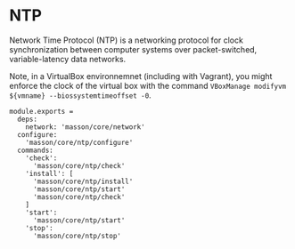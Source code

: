 
# NTP

Network Time Protocol (NTP) is a networking protocol for clock synchronization
between computer systems over packet-switched, variable-latency data networks.

Note, in a VirtualBox environnemnet (including with Vagrant), you might enforce
the clock of the virtual box with the command 
`VBoxManage modifyvm ${vmname} --biossystemtimeoffset -0`.

    module.exports =
      deps:
        network: 'masson/core/network'
      configure:
        'masson/core/ntp/configure'
      commands:
        'check':
          'masson/core/ntp/check'
        'install': [
          'masson/core/ntp/install'
          'masson/core/ntp/start'
          'masson/core/ntp/check'
        ]
        'start':
          'masson/core/ntp/start'
        'stop':
          'masson/core/ntp/stop'
